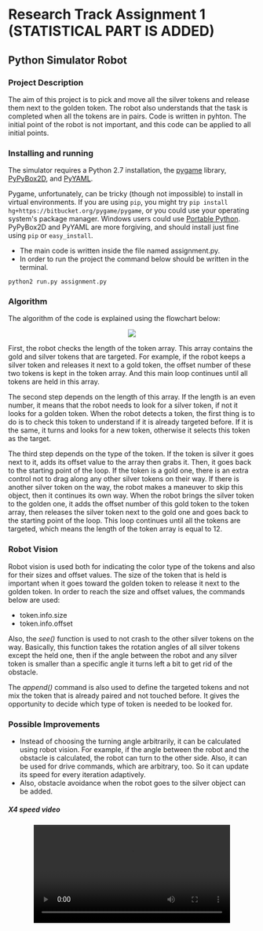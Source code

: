 # **Research Track Assignment 1** (STATISTICAL PART IS ADDED)

## Python Simulator Robot


### **Project Description** 

The aim of this project is to pick and move all the silver tokens and release them next to the golden token. The robot also understands that the task is completed when all the tokens are in pairs. Code is written in pyhton. The initial point of the robot is not important, and this code can be applied to all initial points. 



### **Installing and running**

The simulator requires a Python 2.7 installation, the [pygame](https://www.pygame.org/news) library, [PyPyBox2D](https://pypi.org/project/pypybox2d/2.1-r331/), and [PyYAML](https://pypi.org/project/PyYAML/).

Pygame, unfortunately, can be tricky (though not impossible) to install in virtual environments. If you are using ```pip```, you might try 
```pip install hg+https://bitbucket.org/pygame/pygame```, or you could use your operating system's package manager. Windows users could use [Portable Python](https://portablepython.com/). PyPyBox2D and PyYAML are more forgiving, and should install just fine using ```pip``` or ```easy_install```.

* The main code is written inside the file named assignment.py. 
* In order to run the project the command below should be written in the terminal.
```
python2 run.py assignment.py
```


### **Algorithm**

The algorithm of the code is explained using the flowchart below:

<p align="center">
  <img src="https://user-images.githubusercontent.com/51851879/199999145-ff04b822-7948-423d-b552-cf03cf22fec1.jpg">
</p>


First, the robot checks the length of the token array. This array contains the gold and silver tokens that are targeted. For example, if the robot keeps a silver token and releases it next to a gold token, the offset number of these two tokens is kept in the token array. And this main loop continues until all tokens are held in this array. 

The second step depends on the length of this array. If the length is an even number, it means that the robot needs to look for a silver token, if not it looks for a golden token. When the robot detects a token, the first thing is to do is to check this token to understand if it is already targeted before. If it is the same, it turns and looks for a new token, otherwise it selects this token as the target. 

The third step depends on the type of the token. If the token is silver it goes next to it, adds its offset value to the array then grabs it. Then, it goes back to the starting point of the loop. If the token is a gold one, there is an extra control not to drag along any other silver tokens on their way. If there is another silver token on the way, the robot makes a maneuver to skip this object, then it continues its own way. When the robot brings the silver token to the golden one, it adds the offset number of this gold token to the token array, then releases the silver token next to the gold one and goes back to the starting point of the loop. This loop continues until all the tokens are targeted, which means the length of the token array is equal to 12.

### **Robot Vision**

Robot vision is used both for indicating the color type of the tokens and also for their sizes and offset values. The size of the token that is held is important when it goes toward the golden token to release it next to the golden token. In order to reach the size and offset values, the commands below are used: 

* token.info.size 
* token.info.offset

Also, the *see()* function is used to not crash to the other silver tokens on the way. Basically, this function takes the rotation angles of all silver tokens except the held one, then if the angle between the robot and any silver token is smaller than a specific angle it turns left a bit to get rid of the obstacle.

The *append()* command is also used to define the targeted tokens and not mix the token that is already paired and not touched before. It gives the opportunity to decide which type of token is needed to be looked for. 

### **Possible Improvements**

* Instead of choosing the turning angle arbitrarily, it can be calculated using robot vision. For example, if the angle between the robot and the obstacle is calculated, the robot can turn to the other side. Also, it can be used for drive commands, which are arbitrary, too. So it can update its speed for every iteration adaptively.
* Also, obstacle avoidance when the robot goes to the silver object can be added. 


##### **X4 speed video**

<div align="center">
<video src="https://user-images.githubusercontent.com/51851879/200179212-cfd08772-8069-420a-a3cc-52b33b89f074.mp4" width=400/>
  
### **Statistical Part**
  The arena settings are changed to place the tokens randomly on the environment.
  '''
  robot-sim/sr/robot/arenas/two_colours_assignment_arena.py
  '''
  
  I defined the random token places using these snippet
  '''
   def place_token_circle(radius, number_offset=0, angle_offset=0.25 * pi,
                               rotate_silvers=0.0):
            for i in range(TOKENS_PER_CIRCLE):
                if radius == INNER_CIRCLE_RADIUS:
                    token_type = SilverToken
                    rotation_amount = 0
                else:
                    token_type = GoldToken
                    rotation_amount = 0
                token = token_type(self, number_offset + i)
                token.location = (random.uniform(-2,2), random.uniform(-2,2))
                token.heading = rotation_amount
                self.objects.append(token)

        place_token_circle(INNER_CIRCLE_RADIUS)
        place_token_circle(OUTER_CIRCLE_RADIUS, number_offset=TOKENS_PER_CIRCLE,
                           angle_offset=1.5 * pi, rotate_silvers=pi / 4)
  '''
  Then I compared my code with my colleagues code for different number of tokens in the environment (6, 8, 10) using t-test and lilliefors test. The detailed explanation can be find in the report.
